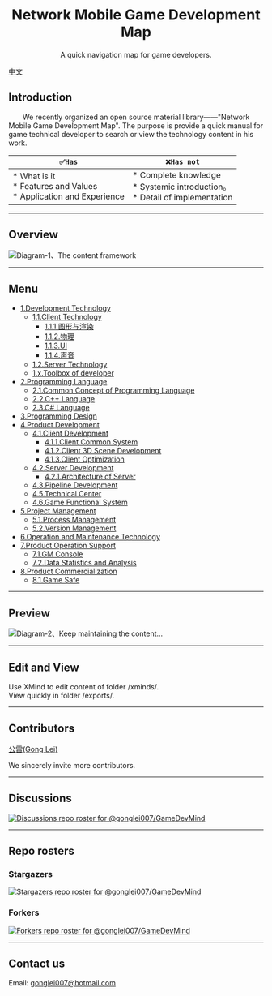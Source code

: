 <h1 align="center">Network Mobile Game Development Map</h1>
<p align="center">A quick navigation map for game developers.</p>

[中文](https://github.com/gonglei007/GameDevMind/blob/main/README.md)

## Introduction
&emsp;&emsp;We recently organized an open source material library——"Network Mobile Game Development Map". The purpose is provide a quick manual for game technical developer to search or view the technology content in his work.
<br/>


| ``` ✅Has ``` | ``` ❌Has not ``` |
| --- | --- |
| *   What is it<br /> *   Features and Values<br /> *   Application and Experience<br /> |  *   Complete knowledge<br /> *   Systemic introduction。<br /> *   Detail of implementation<br /> |

----
## Overview
![Diagram-1、The content framework](https://github.com/gonglei007/GameDevMind/blob/main/exports/0.总览.png?raw=true)

----
## Menu
* [1.Development Technology](https://github.com/gonglei007/GameDevMind/blob/main/mds/1.开发技术.md)
    * [1.1.Client Technology](https://github.com/gonglei007/GameDevMind/blob/main/mds/1.1.客户端技术.md)
        * [1.1.1.图形与渲染](https://github.com/gonglei007/GameDevMind/blob/main/mds/1.1.1.图形与渲染.md)
        * [1.1.2.物理](https://github.com/gonglei007/GameDevMind/blob/main/mds/1.1.2.物理.md)
        * [1.1.3.UI](https://github.com/gonglei007/GameDevMind/blob/main/mds/1.1.3.UI.md)
        * [1.1.4.声音](https://github.com/gonglei007/GameDevMind/blob/main/mds/1.1.4.声音.md)
    * [1.2.Server Technology](https://github.com/gonglei007/GameDevMind/blob/main/mds/1.2.服务端技术.md)
    * [1.x.Toolbox of developer](https://github.com/gonglei007/GameDevMind/blob/main/mds/1.x.开发者工具箱.md)
* [2.Programming Language](https://github.com/gonglei007/GameDevMind/blob/main/md/2.编程语言.md)
    * [2.1.Common Concept of Programming Language](https://github.com/gonglei007/GameDevMind/blob/main/mds/2.1.编程语言共通概念.md)
    * [2.2.C++ Language](https://github.com/gonglei007/GameDevMind/blob/main/mds/2.2.C++语言.md)
    * [2.3.C# Language](https://github.com/gonglei007/GameDevMind/blob/main/mds/2.3.C#语言.md)
* [3.Programming Design](https://github.com/gonglei007/GameDevMind/blob/main/mds/3.程序设计.md)
* [4.Product Development](https://github.com/gonglei007/GameDevMind/blob/main/exports/4.产品研发.png?raw=true)
    * [4.1.Client Development](https://github.com/gonglei007/GameDevMind/blob/main/exports/4.1.客户端产品研发.png?raw=true)
        * [4.1.1.Client Common System](https://github.com/gonglei007/GameDevMind/blob/main/exports/4.1.1.客户端底层通用系统.png?raw=true)
        * [4.1.2.Client 3D Scene Development](https://github.com/gonglei007/GameDevMind/blob/main/exports/4.1.2.客户端3D场景开发.png?raw=true)
        * [4.1.3.Client Optimization](https://github.com/gonglei007/GameDevMind/blob/main/exports/4.1.3.客户端优化.png?raw=true)
    * [4.2.Server Development](https://github.com/gonglei007/GameDevMind/blob/main/exports/4.2.服务端产品研发.png?raw=true)
        * [4.2.1.Architecture of Server](https://github.com/gonglei007/GameDevMind/blob/main/exports/4.2.1.服务端架构.png?raw=true)
    * [4.3.Pipeline Development](https://github.com/gonglei007/GameDevMind/blob/main/exports/4.3.生产线研发.png?raw=true)
    * [4.5.Technical Center](https://github.com/gonglei007/GameDevMind/blob/main/exports/4.5.技术中台研发.png?raw=true)
    * [4.6.Game Functional System](https://github.com/gonglei007/GameDevMind/blob/main/exports/4.6.业务层功能系统.png?raw=true)
* [5.Project Management](https://github.com/gonglei007/GameDevMind/blob/main/mds/5.项目管理.md)
    * [5.1.Process Management](https://github.com/gonglei007/GameDevMind/blob/main/mds/5.1.研发过程管理.md)
    * [5.2.Version Management](https://github.com/gonglei007/GameDevMind/blob/main/mds/5.2.版本管理.md)
* [6.Operation and Maintenance Technology](https://github.com/gonglei007/GameDevMind/blob/main/mds/6.运维技术.md)
* [7.Product Operation Support](https://github.com/gonglei007/GameDevMind/blob/main/mds/7.产品运营支持.md)
    * [7.1.GM Console](https://github.com/gonglei007/GameDevMind/blob/main/mds/7.1.GM后台.md)
    * [7.2.Data Statistics and Analysis](https://github.com/gonglei007/GameDevMind/blob/main/mds/7.2.数据统计分析.md)
* [8.Product Commercialization](https://github.com/gonglei007/GameDevMind/blob/main/mds/8.产品商业化.md)
    * [8.1.Game Safe](https://github.com/gonglei007/GameDevMind/blob/main/mds/8.1.游戏安全.md)

----
## Preview
![Diagram-2、Keep maintaining the content...](https://github.com/gonglei007/GameDevMind/blob/main/overview/overview.png?raw=true)

----
## Edit and View
Use XMind to edit content of folder /xminds/.<br/>
View quickly in folder /exports/.

----
## Contributors
[公雷(Gong Lei)](https://github.com/gonglei007) 

We sincerely invite more contributors.

----
## Discussions

[![Discussions repo roster for @gonglei007/GameDevMind](https://reporoster.com/stars/gonglei007/GameDevMind)](https://github.com/gonglei007/GameDevMind/discussions)

----
## Repo rosters
### Stargazers
[![Stargazers repo roster for @gonglei007/GameDevMind](https://reporoster.com/stars/gonglei007/GameDevMind)](https://github.com/gonglei007/GameDevMind/stargazers)
<br/>
### Forkers
[![Forkers repo roster for @gonglei007/GameDevMind](https://reporoster.com/forks/gonglei007/GameDevMind)](https://github.com/gonglei007/GameDevMind/network/members)

----
## Contact us
Email: gonglei007@hotmail.com
